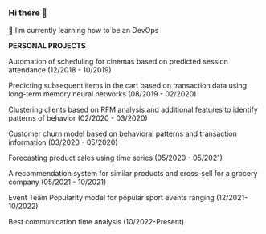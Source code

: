 ### Hi there 👋

<!--
**ImGhostDev/ImGhostDev** is a ✨ _special_ ✨ repository because its `README.md` (this file) appears on your GitHub profile.



- 🌱 I’m currently learning how to be an DevOps
-->
🌱 I’m currently learning how to be an DevOps

<b>PERSONAL PROJECTS</b>
<p>Automation of scheduling for cinemas based on
predicted session attendance (12/2018 - 10/2019)</p>
<p>Predicting subsequent items in the cart based on
transaction data using long-term memory neural
networks (08/2019 - 02/2020)</p>
<p>Clustering clients based on RFM analysis and additional
features to identify patterns of behavior
 (02/2020 - 03/2020)</p>
<p>Customer churn model based on behavioral patterns
and transaction information (03/2020 - 05/2020)</p>
<p>Forecasting product sales using time series
 (05/2020 - 05/2021)</p>
<p>A recommendation system for similar products and
cross-sell for a grocery company (05/2021 - 10/2021)</p>
<p>Event Team Popularity model for popular sport events ranging (12/2021-10/2022)</p>
<p>Best communication time analysis (10/2022-Present)</p>
